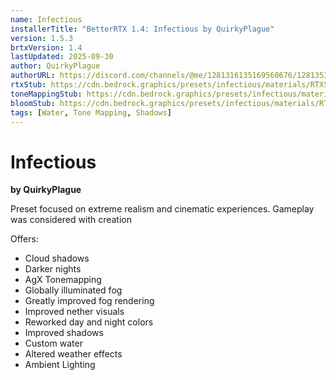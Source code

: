 ```yaml
---
name: Infectious
installerTitle: "BetterRTX 1.4: Infectious by QuirkyPlague"
version: 1.5.3
brtxVersion: 1.4
lastUpdated: 2025-09-30
author: QuirkyPlague
authorURL: https://discord.com/channels/@me/1281316135169560676/1281353931338940471
rtxStub: https://cdn.bedrock.graphics/presets/infectious/materials/RTXStub.material.bin
toneMappingStub: https://cdn.bedrock.graphics/presets/infectious/materials/RTXPostFX.Tonemapping.material.bin
bloomStub: https://cdn.bedrock.graphics/presets/infectious/materials/RTXPostFX.Bloom.material.bin
tags: [Water, Tone Mapping, Shadows]
---
```

# Infectious
**by QuirkyPlague**

Preset focused on extreme realism and cinematic experiences. Gameplay was considered with creation

Offers:

- Cloud shadows
- Darker nights
- AgX Tonemapping
- Globally illuminated fog
- Greatly improved fog rendering 
- Improved nether visuals
- Reworked day and night colors
- Improved shadows
- Custom water
- Altered weather effects
- Ambient Lighting
